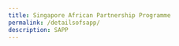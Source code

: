 ```yaml
---
title: Singapore African Partnership Programme
permalink: /detailsofsapp/
description: SAPP
---
```

